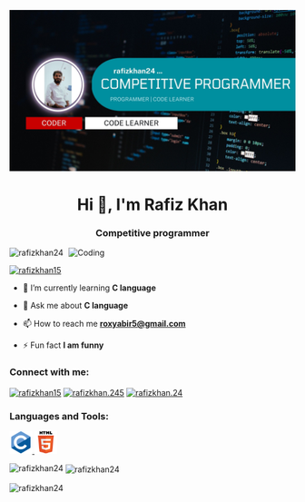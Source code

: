 ![logo](https://github.com/rafizkhan24/rafizkhan24/blob/main/Blue%20and%20White%20Neon%20Programmer%20Personal%20Branding%20Youtube%20Banner.jpg)
<h1 align="center">Hi 👋, I'm Rafiz Khan</h1>
<h3 align="center">Competitive programmer</h3>
<img align="right" alt="Coding" width="400" src="https://cdn.dribbble.com/users/1162077/screenshots/3848914/programmer.gif">

<p align="left"> <img src="https://komarev.com/ghpvc/?username=rafizkhan24&label=Profile%20views&color=0e75b6&style=flat" alt="rafizkhan24" /> </p>

<p align="left"> <a href="https://twitter.com/rafizkhan15" target="blank"><img src="https://img.shields.io/twitter/follow/rafizkhan15?logo=twitter&style=for-the-badge" alt="rafizkhan15" /></a> </p>

- 🌱 I’m currently learning **C language**

- 💬 Ask me about **C language**

- 📫 How to reach me **roxyabir5@gmail.com**

- ⚡ Fun fact **I am funny**

<h3 align="left">Connect with me:</h3>
<p align="left">
<a href="https://twitter.com/rafizkhan15" target="blank"><img align="center" src="https://raw.githubusercontent.com/rahuldkjain/github-profile-readme-generator/master/src/images/icons/Social/twitter.svg" alt="rafizkhan15" height="30" width="40" /></a>
<a href="https://fb.com/rafizkhan.245" target="blank"><img align="center" src="https://raw.githubusercontent.com/rahuldkjain/github-profile-readme-generator/master/src/images/icons/Social/facebook.svg" alt="rafizkhan.245" height="30" width="40" /></a>
<a href="https://instagram.com/rafizkhan.24" target="blank"><img align="center" src="https://raw.githubusercontent.com/rahuldkjain/github-profile-readme-generator/master/src/images/icons/Social/instagram.svg" alt="rafizkhan.24" height="30" width="40" /></a>
</p>

<h3 align="left">Languages and Tools:</h3>
<p align="left"> <a href="https://www.cprogramming.com/" target="_blank" rel="noreferrer"> <img src="https://raw.githubusercontent.com/devicons/devicon/master/icons/c/c-original.svg" alt="c" width="40" height="40"/> </a> <a href="https://www.w3.org/html/" target="_blank" rel="noreferrer"> <img src="https://raw.githubusercontent.com/devicons/devicon/master/icons/html5/html5-original-wordmark.svg" alt="html5" width="40" height="40"/> </a> </p>

<p><img align="left" src="https://github-readme-stats.vercel.app/api/top-langs?username=rafizkhan24&show_icons=true&locale=en&layout=compact" alt="rafizkhan24" /></p>

<p>&nbsp;<img align="center" src="https://github-readme-stats.vercel.app/api?username=rafizkhan24&show_icons=true&locale=en" alt="rafizkhan24" /></p>

<p><img align="center" src="https://github-readme-streak-stats.herokuapp.com/?user=rafizkhan24&" alt="rafizkhan24" /></p>
